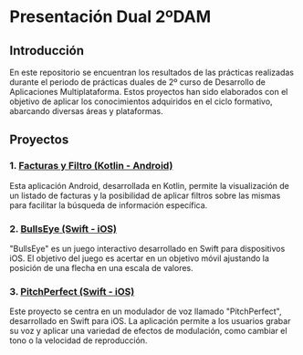 # Presentación Dual 2ºDAM

## Introducción

En este repositorio se encuentran los resultados de las prácticas realizadas durante el periodo de prácticas duales de 2º curso de Desarrollo de Aplicaciones Multiplataforma. Estos proyectos han sido elaborados con el objetivo de aplicar los conocimientos adquiridos en el ciclo formativo, abarcando diversas áreas y plataformas.

## Proyectos

### 1. [Facturas y Filtro (Kotlin - Android)](https://github.com/marruiart/facturas-kotlin.git)
Esta aplicación Android, desarrollada en Kotlin, permite la visualización de un listado de facturas y la posibilidad de aplicar filtros sobre las mismas para facilitar la búsqueda de información específica. 

### 2. [BullsEye (Swift - iOS)](https://github.com/marruiart/BullsEye-iOS-UIKit.git)
"BullsEye" es un juego interactivo desarrollado en Swift para dispositivos iOS. El objetivo del juego es acertar en un objetivo móvil ajustando la posición de una flecha en una escala de valores. 

### 3. [PitchPerfect (Swift - iOS)](https://github.com/marruiart/PitchPerfect-iOS-UIKit.git)
Este proyecto se centra en un modulador de voz llamado "PitchPerfect", desarrollado en Swift para iOS. La aplicación permite a los usuarios grabar su voz y aplicar una variedad de efectos de modulación, como cambiar el tono o la velocidad de reproducción. 

